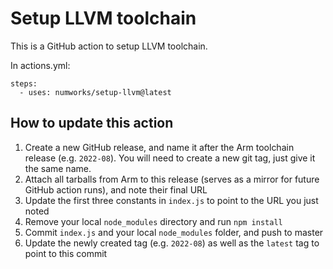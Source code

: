 # Setup LLVM toolchain

This is a GitHub action to setup LLVM toolchain.

In actions.yml:

```
steps:
  - uses: numworks/setup-llvm@latest
```

## How to update this action

1. Create a new GitHub release, and name it after the Arm toolchain release (e.g. `2022-08`). You will need to create a new git tag, just give it the same name.
2. Attach all tarballs from Arm to this release (serves as a mirror for future GitHub action runs), and note their final URL
3. Update the first three constants in `index.js` to point to the URL you just noted
4. Remove your local `node_modules` directory and run `npm install`
5. Commit `index.js` and your local `node_modules` folder, and push to master
7. Update the newly created tag (e.g. `2022-08`) as well as the `latest` tag to point to this commit
